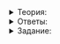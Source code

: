 <details>
<summary>Теория:</summary>

# Проще и быстрее: std::array

Подумайте, в каких случаях использовать динамическую память для хранения элементов контейнера действительно нужно. Данные в куче сохраняются даже после окончания работы функции, где была выделена память. Это полезно не всегда — до сих пор мы создавали контейнер в функции, и после её работы этот контейнер был нам больше не нужен. Динамическое выделение памяти удобно, когда не знаем, сколько точно будет элементов в контейнере. Потенциально их может оказаться как очень много, так и очень мало. Поэтому желательно выделять память «‎по запросу»‎, а не резервировать лишнюю.

Но иногда мы заранее знаем, что элементов будет определённое небольшое количество. Тогда накладные расходы, связанные с выделением памяти в куче, нам не нужны — это достаточно ресурсозатратная операция. На такие случаи есть контейнер  `std::array`  — массив, который вообще не выделяет память в куче, а хранит всё на стеке функции.

Сначала проверим, что элементы массива действительно лежат на стеке функции. Используем простой приём:

```cpp
#include <array>
#include <iostream>

using namespace std;

int main() {
    // создадим на стеке переменные x и y,
    // положим между ними массив, заполненный восьмёрками
    int x = 111111;
    array<int, 10> numbers;
    numbers.fill(8);
    int y = 222222;
    // пройдёмся по адресам между y и x
    // и выведем то, что лежит в памяти
    for (int* p = &y; p <= &x; ++p) {
        cout << *p << " "s;
    }
    cout << endl;

    return 0;
}

```

Результат работы программы:

```cpp
222222 8 8 8 8 8 8 8 8 8 8 6 0 111111

```

Вывод на экран в вашей IDE может немного отличаться, но это не меняет результата — все десять восьмёрок хранятся последовательно в стеке.

Массивы в языке С устроены так же, но всё-таки  `std::array`  удобнее. У него есть методы, итераторы, и его можно, например, скопировать:

```cpp
#include <array>
#include <iostream>

using namespace std;

int main() {
    array<int, 10> numbers;
    numbers.fill(8);
    // копируем массив
    const auto numbers_copy = numbers;
    // итерируем по массиву
    for (int x : numbers_copy) {
        cout << x << " ";
    }
    cout << endl;

    return 0;
}

```

Результат работы:

```cpp
8 8 8 8 8 8 8 8 8 8

```

Разберёмся, в каких ситуациях массив эффективнее. Представим, что у нас есть функция, которая всегда возвращает пять разных элементов. Напишем два варианта этой функции — один вариант с вектором, другой с массивом:

```cpp
#include "profile.h"

#include <array>
#include <vector>

using namespace std;

vector<int> BuildVector(int i) {
    return {i, i + 1, i + 2, i + 3, i + 4};
}

array<int, 5> BuildArray(int i) {
    return {i, i + 1, i + 2, i + 3, i + 4};
}

const int COUNT = 1000000;

int main() {
    {
        LOG_DURATION("vector");
        for (int i = 0; i < COUNT; ++i) {
            auto numbers = BuildVector(i);
        }
    }
    {
        LOG_DURATION("array");
        for (int i = 0; i < COUNT; ++i) {
            auto numbers = BuildArray(i);
        }
    }

    return 0;
}

```

В  `array<int, 5>`  число пять означает максимальное количество элементов, которое может быть сохранено в объекте такого типа. Элементов всегда будет пять, не больше и не меньше. При этом типы  `array<int, 5>`  и  `array<int, 4>`  не будут совместимы друг с другом — они абсолютно разные. Запустим программу без оптимизации. Получим:

```cpp
vector: 147 ms
array: 4 ms

```

А с оптимизацией результат ещё интереснее:

```cpp
vector: 55 ms
array: 0 ms

```

Несмотря на то, что алгоритмическая сложность у этих двух функций одна и та же, массив работает в разы быстрее вектора.

----------

Какая алгоритмическая сложность у измеряемых макросом  `LOG_DURATION`  секций?

-   C\cdot N, где C — количество вызовов функции, а N — количество элементов в контейнере.
    
-   N, где N — количество элементов в контейнере.
    
-   C \cdot N\cdot K, где C — количество вызовов функции, N — количество элементов в контейнере, K — некая переменная константа.
    

Проведём ещё один эксперимент. Добавим сортировку для массива, но не будем трогать функцию с вектором. Это увеличит алгоритмическую сложность, и она станет равна C\cdot N\cdot\log N:

```cpp
#include "profile.h"

#include <algorithm>
#include <array>
#include <vector>

using namespace std;

vector<int> BuildVector(int i) {
    return {i, i + 1, i + 2, i + 3, i + 4};
}

array<int, 5> BuildArray(int i) {
    return {i, i + 1, i + 2, i + 3, i + 4};
}

const int COUNT = 1000000;

int main() {
    {
        LOG_DURATION("vector");
        for (int i = 0; i < COUNT; ++i) {  // C * N
            auto numbers = BuildVector(i);
        }
    }
    {
        LOG_DURATION("array");
        for (int i = 0; i < COUNT; ++i) {  // C * N * logN
            auto numbers = BuildArray(i);
            sort(begin(numbers), end(numbers));
        }
    }

    return 0;
}

```

Посмотрим на результаты:

```cpp
vector: 55 ms
array: 6 ms

```

Важное наблюдение: функция с массивом всё ещё работает быстрее, хотя её алгоритмическая сложность больше. В данном случае расходы на выделение памяти для вектора оказались выше, чем добавление сортировки для массива.

</details>

<details>
<summary>Ответы:</summary>

# Ответы на задания

Какая алгоритмическая сложность у измеряемых макросом  `LOG_DURATION`  секций?

-   **(+)**  C\cdot N, где C — количество вызовов функции, а N — количество элементов в контейнере.
    
-   **(-)**  N, где N — количество элементов в контейнере.
    
-   **(-)**  C \cdot N\cdot K, где C — количество вызовов функции, N — количество элементов в контейнере, K — некая переменная константа.

</details>

<details>
<summary>Задание:</summary>

## Задание

Создайте вектор, который не использует память из кучи, а хранит все свои объекты в стеке.

Вы знакомы с контейнером  `array`, который поможет решить эту задачу. Реализуйте интерфейс вектора поверх него: разработайте шаблон класса  `template <typename T, size_t N> StackVector<T, N>`, где  `T`  — тип элемента вектора, а  `N`  — его максимальная вместимость. Класс  `StackVector`  должен иметь следующий интерфейс:

```cpp
template <typename T, size_t N>
class StackVector {
public:
    explicit StackVector(size_t a_size = 0);

    T& operator[](size_t index);
    const T& operator[](size_t index) const;

    ??? begin();
    ??? end();
    ??? begin() const;
    ??? end() const;

    size_t Size() const;
    size_t Capacity() const;

    void PushBack(const T& value);
    T PopBack();
};

```

-   Метод `Capacity` должен возвращать вместимость вектора — то есть количество объектов, которое в него может поместиться.
-   Метод `Size` должен возвращать текущее количество объектов в векторе.
-   Конструктор принимает размер вектора — по аналогии со стандартным вектором. Если аргумент конструктора больше вместимости вектора, конструктор должен выбрасывать исключение [`invalid_argument`](https://en.cppreference.com/w/cpp/error/invalid_argument).
-   Методы `begin/end` должны возвращать итераторы на начало и текущий конец вектора. Их тип не указан, выберите его самостоятельно.
-   Метод `PushBack` добавляет новый элемент в конец вектора. Если текущий размер вектора равен его вместимости, метод `PushBack` должен выбрасывать стандартное исключение [`overflow_error`](https://en.cppreference.com/w/cpp/error/overflow_error).
-   Метод `PopBack` уменьшает размер вектора на один и возвращает элемент вектора, который был последним. Если вектор пуст, метод `PopBack` должен выбрасывать стандартное исключение [`underflow_error`](https://en.cppreference.com/w/cpp/error/underflow_error).

Интерфейс класса `StackVector` описан в файле stack_vector.h. Часть требований к нему сформулирована в виде юнит-тестов в файле main.cpp.

Файл main.cpp содержит бенчмарк, который демонстрирует преимущество `StackVector` перед обычным вектором. Этот бенчмарк моделирует ситуацию, когда мы считываем из потока количество объектов `N`, а затем добавляем в вектор `N` объектов. Для этого используем метод `push_back`. Тестовые данные разложены в `vector<vector<int>>`, чтобы исключить из бенчмарка время, нужное на парсинг. Когда реализуете шаблон `StackVector`, сравните его производительность с вектором.

### Подсказка

Обратите внимание, как отличается поведение метода `PushBack` в классе `StackVector` от метода `PushBack` в классе `SimpleVector`, который вы реализовывали в предыдущем спринте. `SimpleVector::PushBack` выделял дополнительную память в куче, если размер вектора оказывался равен ёмкости. В случае с классом `StackVector` нужно на этапе компиляции задать максимальную ёмкость вектора. Если она исчерпается, взять память будет неоткуда, и выбросится исключение. В этом недостаток реализации вектора в стеке по сравнению с обычным вектором.

</details>
